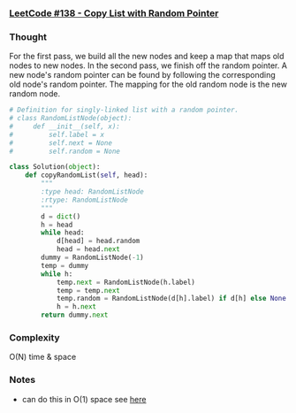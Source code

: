 ### [LeetCode #138 - Copy List with Random Pointer](https://leetcode.com/problems/copy-list-with-random-pointer/description/)

### Thought
For the first pass, we build all the new nodes and keep a map that maps old nodes to new nodes. In the second pass, we finish off the random pointer. A new node's random pointer can be found by following the corresponding old node's random pointer. The mapping for the old random node is the new random node.
```python
# Definition for singly-linked list with a random pointer.
# class RandomListNode(object):
#     def __init__(self, x):
#         self.label = x
#         self.next = None
#         self.random = None

class Solution(object):
    def copyRandomList(self, head):
        """
        :type head: RandomListNode
        :rtype: RandomListNode
        """
        d = dict()
        h = head
        while head:
            d[head] = head.random
            head = head.next
        dummy = RandomListNode(-1)
        temp = dummy
        while h:
            temp.next = RandomListNode(h.label)
            temp = temp.next
            temp.random = RandomListNode(d[h].label) if d[h] else None
            h = h.next
        return dummy.next
```
### Complexity 
O(N) time & space
### Notes
* can do this in O(1) space see [here](https://leetcode.com/problems/copy-list-with-random-pointer/discuss/43491/A-solution-with-constant-space-complexity-O(1)-and-linear-time-complexity-O(N))
